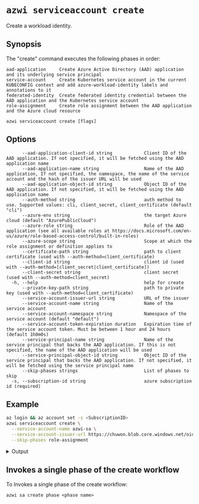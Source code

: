 # `azwi serviceaccount create`

Create a workload identity.

## Synopsis

The "create" command executes the following phases in order:

    aad-application     Create Azure Active Directory (AAD) application and its underlying service principal
    service-account     Create Kubernetes service account in the current KUBECONFIG context and add azure-workload-identity labels and annotations to it
    federated-identity  Create federated identity credential between the AAD application and the Kubernetes service account
    role-assignment     Create role assignment between the AAD application and the Azure cloud resource

<!---->

    azwi serviceaccount create [flags]

## Options

          --aad-application-client-id string            Client ID of the AAD application. If not specified, it will be fetched using the AAD application name
          --aad-application-name string                 Name of the AAD application, If not specified, the namespace, the name of the service account and the hash of the issuer URL will be used
          --aad-application-object-id string            Object ID of the AAD application. If not specified, it will be fetched using the AAD application name
          --auth-method string                          auth method to use. Supported values: cli, client_secret, client_certificate (default "cli")
          --azure-env string                            the target Azure cloud (default "AzurePublicCloud")
          --azure-role string                           Role of the AAD application (see all available roles at https://docs.microsoft.com/en-us/azure/role-based-access-control/built-in-roles)
          --azure-scope string                          Scope at which the role assignment or definition applies to
          --certificate-path string                     path to client certificate (used with --auth-method=client_certificate)
          --client-id string                            client id (used with --auth-method=[client_secret|client_certificate])
          --client-secret string                        client secret (used with --auth-method=client_secret)
      -h, --help                                        help for create
          --private-key-path string                     path to private key (used with --auth-method=client_certificate)
          --service-account-issuer-url string           URL of the issuer
          --service-account-name string                 Name of the service account
          --service-account-namespace string            Namespace of the service account (default "default")
          --service-account-token-expiration duration   Expiration time of the service account token. Must be between 1 hour and 24 hours (default 1h0m0s)
          --service-principal-name string               Name of the service principal that backs the AAD application. If this is not specified, the name of the AAD application will be used
          --service-principal-object-id string          Object ID of the service principal that backs the AAD application. If not specified, it will be fetched using the service principal name
          --skip-phases strings                         List of phases to skip
      -s, --subscription-id string                      azure subscription id (required)

## Example

```bash
az login && az account set -s <SubscriptionID>
azwi serviceaccount create \
  --service-account-name azwi-sa \
  --service-account-issuer-url https://chuwon.blob.core.windows.net/oidc-test/ \
  --skip-phases role-assignment
```

<details>
<summary>Output</summary>

    INFO[0000] No subscription provided, using selected subscription from Azure CLI: <SubscriptionID>
    INFO[0003] skipping phase                                phase=role-assignment
    INFO[0003] [aad-application] created an AAD application  clientID=936ed007-52c2-4785-8c09-04eeca2e5970 name="default-azwi-sa-1g7d7NgSw9Q2EsSeafgx8uQKqR4q6zTrsPjDdrvN79Y=" objectID=19888f97-e0d3-4f61-8eb9-b87bf161e27d
    INFO[0003] [aad-application] created service principal   clientID=936ed007-52c2-4785-8c09-04eeca2e5970 name="default-azwi-sa-1g7d7NgSw9Q2EsSeafgx8uQKqR4q6zTrsPjDdrvN79Y=" objectID=4e3c51e5-ec74-40e2-8e28-2606803a048e
    INFO[0003] [service-account] created Kubernetes service account  name=azwi-sa namespace=default
    INFO[0004] [federated-identity] added federated credential  objectID=19888f97-e0d3-4f61-8eb9-b87bf161e27d subject="system:serviceaccount:default:azwi-sa"

</details>

## Invokes a single phase of the create workflow

To Invokes a single phase of the create workflow:

```
azwi sa create phase <phase name>
```
